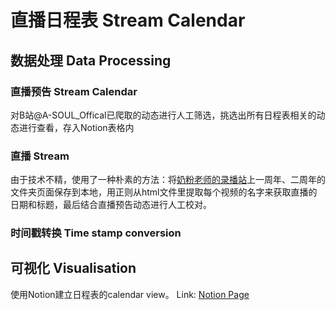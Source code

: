 # 直播日程表 Stream Calendar
## 数据处理 Data Processing
### 直播预告 Stream Calendar
对B站@A-SOUL_Offical已爬取的动态进行人工筛选，挑选出所有日程表相关的动态进行查看，存入Notion表格内
### 直播 Stream
由于技术不精，使用了一种朴素的方法：将[奶粉老师的录播站](https://alist.ddindexs.com/)上一周年、二周年的文件夹页面保存到本地，用正则从html文件里提取每个视频的名字来获取直播的日期和标题，最后结合直播预告动态进行人工校对。
### 时间戳转换 Time stamp conversion

## 可视化 Visualisation
使用Notion建立日程表的calendar view。
Link: [Notion Page](https://www.notion.so/7453eae579bc42f5af7b997956737863?v=043a75da608647b4a5fd3be681501e86&pvs=4)